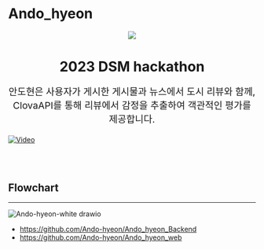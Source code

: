 # Ando_hyeon



<p align="center"><img src=https://github.com/Ando-hyeon/.github/assets/59428479/b57fee74-65c5-4604-8dc7-437fb229a510></p>
<h1 align="center">
2023 DSM hackathon
</h1>

<p align="center" style="font-size: 1.2rem;"> 
  안도현은 사용자가 게시한 게시물과 뉴스에서 도시 리뷰와 함께, ClovaAPI를 통해 리뷰에서 감정을 추출하여 객관적인 평가를 제공합니다.
</p>


[![Video](https://github.com/Ando-hyeon/.github/assets/59428479/2fc8592b-1a07-4b67-aa13-acb661d470e0)](https://youtu.be/vt5fpE0bzSY)

<br>
<br>

<div>
  
## Flowchart
---
![Ando-hyeon-white drawio](https://github.com/Ando-hyeon/Ando_hyeon_Backend/assets/59428479/86bb0708-9337-48d3-9e8f-8d3709e01d32)

- https://github.com/Ando-hyeon/Ando_hyeon_Backend
- https://github.com/Ando-hyeon/Ando_hyeon_web
